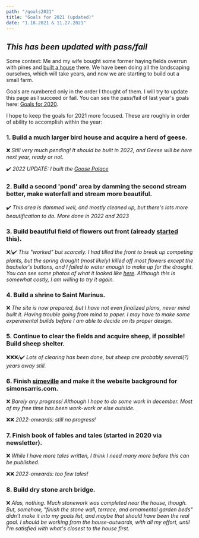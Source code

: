 ```yaml
---
path: "/goals2021"
title: "Goals for 2021 (updated)"
date: "1.18.2021 & 11.27.2021"
---
```


## _This has been updated with pass/fail_

Some context: Me and my wife bought some former haying fields overrun with pines and [built a house](https://map.simonsarris.com/p/designing-a-new-old-home-beginnings) there. We have been doing all the landscaping ourselves, which will take years, and now we are starting to build out a small farm.

Goals are numbered only in the order I thought of them. I will try to update this page as I succeed or fail. You can see the pass/fail of last year's goals here: [Goals for 2020](/goals2020).

I hope to keep the goals for 2021 more focused. These are roughly in order of ability to accomplish within the year:

### 1. Build a much larger bird house and acquire a herd of geese.

❌ _Still very much pending! It should be built in 2022, and Geese will be here next year, ready or not._

✔️ _2022 UPDATE: I built the [Goose Palace](https://map.simonsarris.com/p/building-the-goose-palace)_

### 2. Build a second 'pond' area by damming the second stream better, make waterfall and stream more beautiful.

✔️ _This area is dammed well, and mostly cleaned up, but there's lots more beautification to do. More done in 2022 and 2023_

### 3. Build beautiful field of flowers out front (already [started](https://twitter.com/simonsarris/status/1330632603989389319) this).

❌/✔️ _This "worked" but scarcely. I had tilled the front to break up competing plants, but the spring drought (most likely) killed off most flowers except the bachelor's buttons, and I failed to water enough to make up for the drought. You can see some photos of what it looked like [here](https://twitter.com/simonsarris/status/1464402137333575684). Although this is somewhat costly, I am willing to try it again._

### 4. Build a shrine to Saint Marinus.

❌ _The site is now prepared, but I have not even finalized plans, never mind built it. Having trouble going from mind to paper. I may have to make some experimental builds before I am able to decide on its proper design._

### 5. Continue to clear the fields and acquire sheep, if possible! Build sheep shelter.

❌❌❌/✔️ _Lots of clearing has been done, but sheep are probably several(?) years away still._

### 6. Finish [simeville](https://simonsarris.github.io/simeville/) and make it the website background for simonsarris.com.

❌ _Barely any progress! Although I hope to do some work in december. Most of my free time has been work-work or else outside._

❌❌ _2022-onwards: still no progress!_

### 7. Finish book of fables and tales (started in 2020 via newsletter).

❌ _While I have more tales written, I think I need many more before this can be published._

❌❌ _2022-onwards: too few tales!_

### 8. Build dry stone arch bridge.

❌ _Alas, nothing. Much stonework was completed near the house, though. But, somehow, "finish the stone wall, terrace, and ornamental garden beds" didn't make it into my goals list, and maybe that should have been the real goal. I should be working from the house-outwards, with all my effort, until I'm satisfied with what's closest to the house first._
